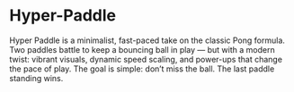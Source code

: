 # Hyper-Paddle
Hyper Paddle is a minimalist, fast-paced take on the classic Pong formula. Two paddles battle to keep a bouncing ball in play — but with a modern twist: vibrant visuals, dynamic speed scaling, and power-ups that change the pace of play.  The goal is simple: don’t miss the ball. The last paddle standing wins.
